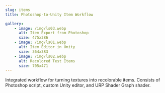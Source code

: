 ```yaml
---
slug: items
title: Photoshop-to-Unity Item Workflow

gallery:
    - image: /img/ls03.webp
      alt: Item Export from Photoshop
      size: 475x386
    - image: /img/ls01.webp
      alt: Item Editor in Unity
      size: 364x383
    - image: /img/ls02.webp
      alt: Recolored Test Items
      size: 705x471
---
```

Integrated workflow for turning textures into recolorable items. Consists of
Photoshop script, custom Unity editor, and URP Shader Graph shader.
